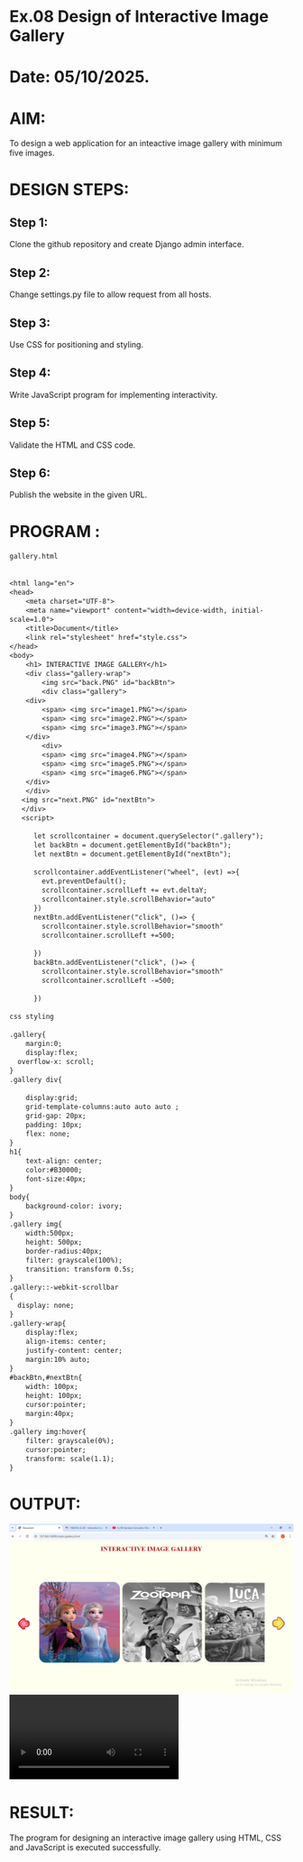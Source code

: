 # Ex.08 Design of Interactive Image Gallery
# Date: 05/10/2025.
# AIM:
To design a web application for an inteactive image gallery with minimum five images.

# DESIGN STEPS:
## Step 1:
Clone the github repository and create Django admin interface.

## Step 2:
Change settings.py file to allow request from all hosts.

## Step 3:
Use CSS for positioning and styling.

## Step 4:
Write JavaScript program for implementing interactivity.

## Step 5:
Validate the HTML and CSS code.

## Step 6:
Publish the website in the given URL.

# PROGRAM :
```
gallery.html


<html lang="en">
<head>
    <meta charset="UTF-8">
    <meta name="viewport" content="width=device-width, initial-scale=1.0">
    <title>Document</title>
    <link rel="stylesheet" href="style.css">
</head>
<body>
    <h1> INTERACTIVE IMAGE GALLERY</h1>
    <div class="gallery-wrap">
        <img src="back.PNG" id="backBtn">
        <div class="gallery">
    <div>
        <span> <img src="image1.PNG"></span>
        <span> <img src="image2.PNG"></span>
        <span> <img src="image3.PNG"></span>
    </div>
        <div>
        <span> <img src="image4.PNG"></span>
        <span> <img src="image5.PNG"></span>
        <span> <img src="image6.PNG"></span>
    </div>
    </div>
   <img src="next.PNG" id="nextBtn">
   </div> 
   <script>

      let scrollcontainer = document.querySelector(".gallery");
      let backBtn = document.getElementById("backBtn");
      let nextBtn = document.getElementById("nextBtn");

      scrollcontainer.addEventListener("wheel", (evt) =>{
        evt.preventDefault();
        scrollcontainer.scrollLeft += evt.deltaY;
        scrollcontainer.style.scrollBehavior="auto"
      })
      nextBtn.addEventListener("click", ()=> {
        scrollcontainer.style.scrollBehavior="smooth"
        scrollcontainer.scrollLeft +=500;
        
      })
      backBtn.addEventListener("click", ()=> {
        scrollcontainer.style.scrollBehavior="smooth"
        scrollcontainer.scrollLeft -=500;
        
      })

css styling 

.gallery{
    margin:0;
    display:flex;
  overflow-x: scroll;
}
.gallery div{
  
    display:grid;
    grid-template-columns:auto auto auto ;
    grid-gap: 20px;
    padding: 10px;
    flex: none;
}
h1{
    text-align: center;
    color:#B30000;
    font-size:40px;
}
body{
    background-color: ivory;
}
.gallery img{
    width:500px;
    height: 500px;
    border-radius:40px;
    filter: grayscale(100%);
    transition: transform 0.5s;
}
.gallery::-webkit-scrollbar
{
  display: none;
}
.gallery-wrap{
    display:flex;
    align-items: center;
    justify-content: center;
    margin:10% auto;   
}
#backBtn,#nextBtn{
    width: 100px;
    height: 100px;
    cursor:pointer;
    margin:40px;
}
.gallery img:hover{
    filter: grayscale(0%);
    cursor:pointer;
    transform: scale(1.1);
}
```
# OUTPUT:
![alt text](expt8.PNG)
<video controls src="image gallery.mp4" title="Title"></video>
# RESULT:
The program for designing an interactive image gallery using HTML, CSS and JavaScript is executed successfully.
